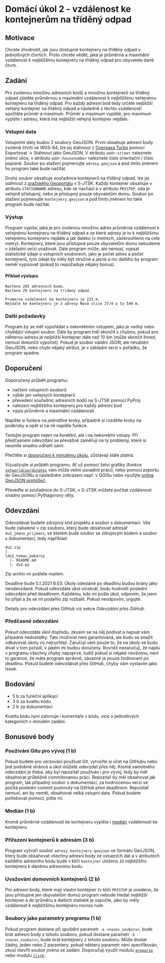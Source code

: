 # Domácí úkol 2 - vzdálenost ke kontejnerům na tříděný odpad

## Motivace
Chcete zhodnotit, jak jsou dostupné kontejnery na tříděný odpad v jednotlivých
čtvrtích. Proto chcete vědět, jaká je průměrná a maximální vzdálenost k
nejbližšímu kontejneru na tříděný odpad pro obyvatele dané čtvrti.

## Zadání
Pro zvolenou množínu adresních bodů a množinu kontejnerů na tříděný odpad
zjistěte průměrnou a maximální vzdálenost k nejbližšímu veřejnému kontejneru na
tříděný odpad. Pro každý adresní bod tedy určete nejbližší veřejný kontejner na
tříděný odpad a následně z těchto vzdáleností spočtěte průměr a maximum. Průměr
a maximum vypište, pro maximum vypište i adresu, která má nejbližší veřejný
kontejner nejdále. 

### Vstupní data
Vstupními daty budou 2 soubory GeoJSON. První obsahuje adresní body zvolené
čtvrti ve WGS-84, lze jej stáhnout z [Overpass Turbo](http://overpass-turbo.eu/s/119J) pomocí Exportovat -> Stáhnout jako
GeoJSON. V atributu `addr:street` naleznete jméno ulice, v atributu
`addr:housenumber` naleznete číslo orientační / číslo popisné. Soubor po stažení
pojmenujte `adresy.geojson` a pod tímto jménem ho program také bude načítat.

Druhý soubor obsahuje souřadnice kontejnerů na tříděný odpad, lze jej stáhnout z
[pražského Geoportálu](https://www.geoportalpraha.cz/cs/data/otevrena-data/8726EF0E-0834-463B-9E5F-FE09E62D73FB)
v S-JTSK. Každý kontejner obsahuje v atributu `STATIONNAME` adresu, kde se
nachází a v atributu `PRISTUP`, zda je veřejně přístupný, nebo je přístupný
pouze obyvatelům domu. Soubor po stažení pojmenujte `kontejnery.geojson` a pod tímto jménem ho také program bude načítat.

### Výstup
Program vypíše, jaká je pro zvolenou množinu adres průměrná vzdálenost k
veřejnému kontejneru na tříděný odpad a ze které adresy je to k nejbližšímu
veřejnému kontejneru nejdále a jak daleko (v metrech, zaokrouhleno na cele
metry). Kontejnery, které jsou přístupné pouze obyvatelům domu nebudeme v
základní verzi uvažovat. Dále program může, ale nemusí, vypsat statistické
údaje o vstupních souborech, jako je počet adres a počet kontejnerů, tyto údaje
by měly být stručné a jasné a nic dalšího by program neměl vypisovat (pokud to
nepožaduje nějaký bonus).

#### Příklad výstupu 
```
Nacteno 265 adresnich bodu.
Nacteno 29 kontejneru na trideny odpad.

Prumerna vzdalenost ke kontejneru je 231 m.
Nejdale ke kontejneru je z adresy Nová ulice 37/4 a to 549 m.
```

### Další požadavky
Program by se měl vypořádat s nekorektním vstupem, jako je vadný nebo chybějící
vstupní soubor. Dále by program měl skončit s chybou, pokud pro některou adresu
je nejbližší kontejner dále než 10 km (může skončit ihned, nemusí dokončit
výpočet). Pokud je soubor validní JSON, ale nevalidní GeoJSON, nebo chybí nějaký
atribut, je v základní verzi v pořádku, že program spadne. 

## Doporučení
Doporučený průběh programu:
 - načtení vstupních souborů
 - výběr jen veřejných kontejnerů
 - převedení souřadnic adresních bodů na S-JTSK pomocí PyProj
 - nalezení nejbližšího kontejneru pro každý adresní bod
 - výpis průměrné a maximální vzdálenosti

Napište si funkce na jednotlivé kroky, případně si rozdělte kroky na podkroky a
opět si na ně napište funkce.

Testujte program nejen na korektní, ale i na nekorektní vstupy. Při předčasném
odevzdání se převážně zaměřuji na ty problémy, které si neumíte snadno odhalit sami.

Přečtěte si [doporučení k minulému úkolu](../du01/README.md), zůstávají stále
platná.

Vizualizujte si průběh programu. Ať už pomocí želví grafiky (funkce
[`setworldcoordinates`](https://docs.python.org/3/library/turtle.html#turtle.setworldcoordinates)
vám může velmi usnadnit práci), nebo pomocí exportu do GeoJSONu a následném
zobrazení např. v QGISu nebo využijte [online GeoJSON prohlížeč](https://geojson.io). 

Převeďte si souřadnice do S-JTSK, v S-JTSK můžete počítat vzdálenost snadno
pomocí Pythagorovy věty.

## Odevzdání
Odevzdávat budete zdrojový kód projektu a soubor s dokumentací. Vše
bude zabalené v zip souboru, který bude obsahovat adresář `du2_jmeno_prijmeni`,
ve kterém bude soubor se zdrojovým kódem a soubor s dokumentací, tedy například:
```
du2.zip
|
\du2_tomas_pokorny
  |- README.md
  \- du2.py
```
Zip archiv mi pošlete mailem. 

Deadline bude 5.1.2021 8.03. Úkoly odeslané po deadlinu budou brány jako neodevzdané. Pokud
odevzdáte úkol vícekrát, budu hodnotit poslední odevzdání před deadlinem.
Každému, kdo mi pošle úkol, odpovím, že jsem ho přijal a že se mi podařilo zip
rozbalit. Pokud neodpovím, urgujte.

Detaily pro odevzdání přes GitHub viz sekce *Odevzdání přes GitHub*.

### Předčasné odevzdání
Pokud odevzdáte úkol dopředu, zkusím se na něj podívat a napsat vám případné
nedostatky. Tato možnost není garantovaná, ale budu se snažit odbavovat úkoly co
nejrychleji. Zaručuji vám pouze to, že na úkoly se budu dívat v tom pořadí, v
jakém mi budou doručeny. Rovněž nezaručuji, že najdu v programu všechny chyby
napoprvé, tudíž pokud si nějaké nevšimnu, není to garance, že máte program
správně, závazné je pouze hodnocení po deadlinu. Pokud budete odevzdávat přes
GitHub, chyby vám vystavím jako Issue.

## Bodování
 * 5 b za funkční aplikaci
 * 3 b za kvalitu kódu
 * 2 b za dokumentaci

Kvalita kódu nyní zahrnuje i komentáře v kódu, více o jednotlivých kategoriích v
minulém zadání.

## Bonusové body

### Používání Gitu pro vývoj (1 b)
Pokud budete pro verzování používat Git, vytvořte si účet na GitHubu nebo jiné
podobné stránce a úkol můžete odevzdat přes něj. Kromě samotného odevzdání je
třeba, aby byl repozitář používán i pro vývoj, tedy by měl obsahovat průběžně
commitovanou práci. Repozitář by měl obsahovat jak program, tak případný soubor
s dokumentací, za hodnocenou verzi se počítá poslední commit pushnutý na GitHub
před deadlinem. Repozitář nemusí, ani by neměl, obsahovat velká vstupní data.
Pokud budete potřebovat pomoct, pište mi.

### Medián (1 b)
Kromě průměrné vzdálenosti ke kontejneru vypište i [medián](https://cs.wikipedia.org/wiki/Medi%C3%A1n) vzdálenosti ke kontejneru. 

### Přiřazení kontejnerů k adresám (3 b)
Program vytvoří soubor `adresy_kontejnery.geojson` ve formátu GeoJSON, který
bude obsahovat všechny adresní body ze vstupních dat a v atributech každého
adresního bodu bude v klíči `kontejner` uloženo `ID` nejbližšího kontejneru k
danému adresnímu bodu.  

### Uvažování domovních kontejnerů (2 b)
Pro adresní body, které mají vlastní kontejner (v klíči `PRISTUP` je uvedeno, že
jsou přístupné jen obyvatelům domu) program nebude hledat nejbližší kontejner a
do průměru a dalších statistik je započte, jako by měly vzdálenost k nejbližšímu
kontejneru rovnou nule. 

### Soubory jako parametry programu (1 b)
Pokud program dostane při spuštění parametr `-a <nazev_souboru>`, bude brát
adresní body z tohoto souboru, pokud dostane parametr `-k <nazev_souboru>`, bude
brát kontejnery z tohoto souboru.  Může dostat žádný, jeden nebo 2 paramtery,
pokud některý parametr není specifikován, zkusí otevřít soubor jména ze zadání. 
Doporučuji využít modulu [`argparse`](https://docs.python.org/3/library/argparse.html)
nebo modulu [`click`](https://click.palletsprojects.com/en/7.x/).